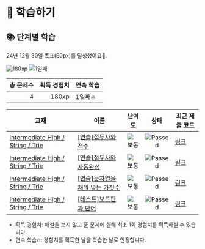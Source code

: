 # 📖 학습하기

## 📚 단계별 학습
24년 12월 30일 목표(90px)를 달성했어요🥳.

![180xp](https://img.shields.io/badge/EXP-180xp-%235cb85c.svg?for-the-badge)
![1일째](https://img.shields.io/badge/연속학습-1일째-%23E34F26.svg?for-the-badge)

|총 문제수|획득 경험치|연속 학습|
|---:|---:|---|
4|180xp|1일째🔥|

|교재|이름|난이도|상태|최근 제출 코드|
|---|---|:---:|:---:|---|
|[Intermediate High / String / Trie](https://www.codetree.ai/missions?missionId=9)|[[연습]접두사와 점수](https://www.codetree.ai/missions/9/problems/prefix-and-score)|![보통][medium]|![Passed][passed]|[링크](https://github.com/hs-1971261-kimjeongseok/codetreepractice/blob/main/241230/%EC%A0%91%EB%91%90%EC%82%AC%EC%99%80%20%EC%A0%90%EC%88%98/prefix-and-score.cpp)|
|[Intermediate High / String / Trie](https://www.codetree.ai/missions?missionId=9)|[[연습]접두사와 자동완성](https://www.codetree.ai/missions/9/problems/prefix-and-autocomplete)|![보통][medium]|![Passed][passed]|[링크](https://github.com/hs-1971261-kimjeongseok/codetreepractice/blob/main/241230/%EC%A0%91%EB%91%90%EC%82%AC%EC%99%80%20%EC%9E%90%EB%8F%99%EC%99%84%EC%84%B1/prefix-and-autocomplete.cpp)|
|[Intermediate High / String / Trie](https://www.codetree.ai/missions?missionId=9)|[[연습]문자열을 채워 넣는 가짓수](https://www.codetree.ai/missions/9/problems/number-of-ways-to-fill-a-string)|![보통][medium]|![Passed][passed]|[링크](https://github.com/hs-1971261-kimjeongseok/codetreepractice/blob/main/241230/%EB%AC%B8%EC%9E%90%EC%97%B4%EC%9D%84%20%EC%B1%84%EC%9B%8C%20%EB%84%A3%EB%8A%94%20%EA%B0%80%EC%A7%93%EC%88%98/number-of-ways-to-fill-a-string.cpp)|
|[Intermediate High / String / Trie](https://www.codetree.ai/missions?missionId=9)|[[테스트]보드판과 단어](https://www.codetree.ai/missions/9/problems/board-and-words)|![보통][medium]|![Passed][passed]|[링크](https://github.com/hs-1971261-kimjeongseok/codetreepractice/blob/main/241230/%EB%B3%B4%EB%93%9C%ED%8C%90%EA%B3%BC%20%EB%8B%A8%EC%96%B4/board-and-words.cpp)|


* 획득 경험치: 해설을 보지 않고 푼 문제에 한해 최초 1회 경험치를 획득하실 수 있습니다.
* 연속 학습🔥: 경험치를 획득한 날을 학습한 날로 인정합니다.










[b5]: https://img.shields.io/badge/Bronze_5-%235D3E31.svg
[b4]: https://img.shields.io/badge/Bronze_4-%235D3E31.svg
[b3]: https://img.shields.io/badge/Bronze_3-%235D3E31.svg
[b2]: https://img.shields.io/badge/Bronze_2-%235D3E31.svg
[b1]: https://img.shields.io/badge/Bronze_1-%235D3E31.svg
[s5]: https://img.shields.io/badge/Silver_5-%23394960.svg
[s4]: https://img.shields.io/badge/Silver_4-%23394960.svg
[s3]: https://img.shields.io/badge/Silver_3-%23394960.svg
[s2]: https://img.shields.io/badge/Silver_2-%23394960.svg
[s1]: https://img.shields.io/badge/Silver_1-%23394960.svg
[g5]: https://img.shields.io/badge/Gold_5-%23FFC433.svg
[g4]: https://img.shields.io/badge/Gold_4-%23FFC433.svg
[g3]: https://img.shields.io/badge/Gold_3-%23FFC433.svg
[g2]: https://img.shields.io/badge/Gold_2-%23FFC433.svg
[g1]: https://img.shields.io/badge/Gold_1-%23FFC433.svg
[p5]: https://img.shields.io/badge/Platinum_5-%2376DDD8.svg
[p4]: https://img.shields.io/badge/Platinum_4-%2376DDD8.svg
[p3]: https://img.shields.io/badge/Platinum_3-%2376DDD8.svg
[p2]: https://img.shields.io/badge/Platinum_2-%2376DDD8.svg
[p1]: https://img.shields.io/badge/Platinum_1-%2376DDD8.svg
[passed]: https://img.shields.io/badge/Passed-%23009D27.svg
[failed]: https://img.shields.io/badge/Failed-%23D24D57.svg
[easy]: https://img.shields.io/badge/쉬움-%235cb85c.svg?for-the-badge
[medium]: https://img.shields.io/badge/보통-%23FFC433.svg?for-the-badge
[hard]: https://img.shields.io/badge/어려움-%23D24D57.svg?for-the-badge